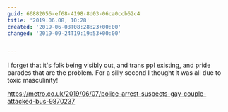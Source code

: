 ```yaml
---
guid: 66882056-ef68-4198-8d03-06ca0ccb62c4
title: '2019.06.08, 10:28'
created: '2019-06-08T08:28:23+00:00'
changed: '2019-09-24T19:19:53+00:00'


---
```


I forget that it's folk being visibly out, and trans ppl existing, and pride parades that are the problem. For a silly second I thought it was all due to toxic masculinity! 

https://metro.co.uk/2019/06/07/police-arrest-suspects-gay-couple-attacked-bus-9870237
